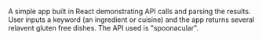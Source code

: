 A simple app built in React demonstrating API calls and parsing the results. User inputs a keyword (an ingredient or cuisine) and the app returns several relavent gluten free dishes. The API used is "spoonacular".